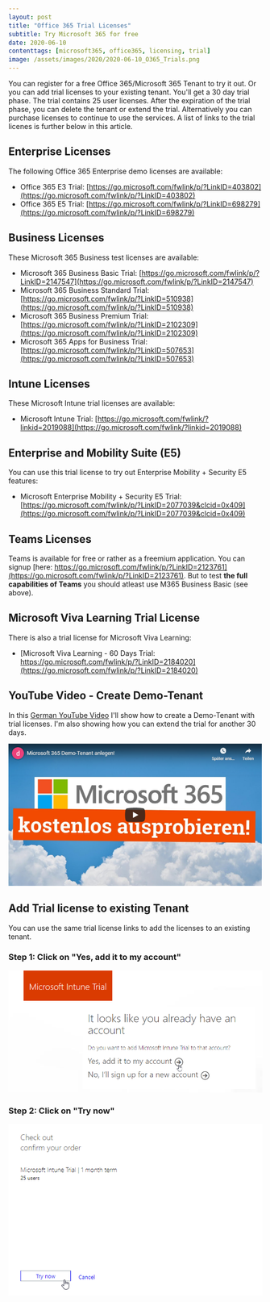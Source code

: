 ```yaml
---
layout: post
title: "Office 365 Trial Licenses"
subtitle: Try Microsoft 365 for free
date: 2020-06-10
contenttags: [microsoft365, office365, licensing, trial]
image: /assets/images/2020/2020-06-10_O365_Trials.png
---
```


You can register for a free Office 365/Microsoft 365 Tenant to try it out. Or you can add trial licenses to your existing tenant. You'll get a 30 day trial phase. The trial contains 25 user licenses. After the expiration of the trial phase, you can delete the tenant or extend the trial. Alternatively you can purchase licenses to continue to use the services.
A list of links to the trial licenes is further below in this article.

## Enterprise Licenses

The following Office 365 Enterprise demo licenses are available:

-   Office 365 E3 Trial: [https://go.microsoft.com/fwlink/p/?LinkID=403802](https://go.microsoft.com/fwlink/p/?LinkID=403802)
-   Office 365 E5 Trial: [https://go.microsoft.com/fwlink/p/?LinkID=698279](https://go.microsoft.com/fwlink/p/?LinkID=698279)

## Business Licenses

These Microsoft 365 Business test licenses are available:

-   Microsoft 365 Business Basic Trial: [https://go.microsoft.com/fwlink/p/?LinkID=2147547](https://go.microsoft.com/fwlink/p/?LinkID=2147547)
-   Microsoft 365 Business Standard Trial: [https://go.microsoft.com/fwlink/p/?LinkID=510938](https://go.microsoft.com/fwlink/p/?LinkID=510938)
-   Microsoft 365 Business Premium Trial: [https://go.microsoft.com/fwlink/p/?LinkID=2102309](https://go.microsoft.com/fwlink/p/?LinkID=2102309)
-   Microsoft 365 Apps for Business Trial: [https://go.microsoft.com/fwlink/p/?LinkID=507653](https://go.microsoft.com/fwlink/p/?LinkID=507653)

## Intune Licenses

These Microsoft Intune trial licenses are available:

-   Microsoft Intune Trial: [https://go.microsoft.com/fwlink/?linkid=2019088](https://go.microsoft.com/fwlink/?linkid=2019088)

## Enterprise and Mobility Suite (E5)

You can use this trial license to try out Enterprise Mobility + Security E5 features:

-   Microsoft Enterprise Mobility + Security E5 Trial: [https://go.microsoft.com/fwlink/p/?LinkID=2077039&clcid=0x409](https://go.microsoft.com/fwlink/p/?LinkID=2077039&clcid=0x409)

## Teams Licenses

Teams is available for free or rather as a freemium application. You can signup [here: https://go.microsoft.com/fwlink/p/?LinkID=2123761](https://go.microsoft.com/fwlink/p/?LinkID=2123761).
But to test **the full capabilities of Teams** you should atleast use M365 Business Basic (see above).

## Microsoft Viva Learning Trial License

There is also a trial license for Microsoft Viva Learning:

-   [Microsoft Viva Learning - 60 Days Trial: https://go.microsoft.com/fwlink/p/?LinkID=2184020](https://go.microsoft.com/fwlink/p/?LinkID=2184020)

## YouTube Video - Create Demo-Tenant

In this [German YouTube Video](https://www.youtube.com/watch?v=gCS2RkGWNjA) I'll show how to create a Demo-Tenant with trial licenses. I'm also showing how you can extend the trial for another 30 days.

[![Microsoft 365 Demo-Tenant anlegen! (YouTube)](/assets/images/2020/2020-07-28_yt_M365_ausprobieren.png "Microsoft 365 Demo-Tenant anlegen! (YouTube)")](https://www.youtube.com/watch?v=gCS2RkGWNjA)

## Add Trial license to existing Tenant

You can use the same trial license links to add the licenses to an existing tenant.

### Step 1: Click on "Yes, add it to my account"

![Add Microsoft 365 Trial license to existing Tenant (1)](/assets/images/2020/2020-07-28_IntuneTrial_1.png "Add Microsoft 365 Trial license to existing Tenant (1)")

### Step 2: Click on "Try now"

![Add Microsoft 365 Trial license to existing Tenant (2)](/assets/images/2020/2020-07-28_IntuneTrial_2.png "Add Microsoft 365 Trial license to existing Tenant (2)")
